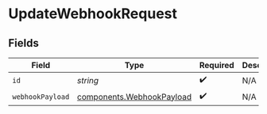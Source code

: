 # UpdateWebhookRequest


## Fields

| Field                                                                  | Type                                                                   | Required                                                               | Description                                                            |
| ---------------------------------------------------------------------- | ---------------------------------------------------------------------- | ---------------------------------------------------------------------- | ---------------------------------------------------------------------- |
| `id`                                                                   | *string*                                                               | :heavy_check_mark:                                                     | N/A                                                                    |
| `webhookPayload`                                                       | [components.WebhookPayload](../../models/components/webhookpayload.md) | :heavy_check_mark:                                                     | N/A                                                                    |